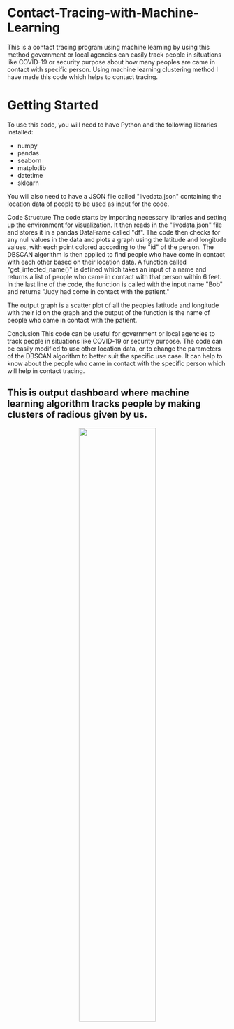 # Contact-Tracing-with-Machine-Learning
This is a contact tracing program using machine learning by using this method government or local agencies can easily track people in situations like COVID-19 or security purpose about how many peoples are came in contact with specific person. Using machine learning clustering method I have made this code which helps to contact tracing.

# Getting Started
To use this code, you will need to have Python and the following libraries installed:

- numpy
- pandas
- seaborn
- matplotlib
- datetime
- sklearn

You will also need to have a JSON file called "livedata.json" containing the location data of people to be used as input for the code.

Code Structure
The code starts by importing necessary libraries and setting up the environment for visualization. It then reads in the "livedata.json" file and stores it in a pandas DataFrame called "df". The code then checks for any null values in the data and plots a graph using the latitude and longitude values, with each point colored according to the "id" of the person. The DBSCAN algorithm is then applied to find people who have come in contact with each other based on their location data. A function called "get_infected_name()" is defined which takes an input of a name and returns a list of people who came in contact with that person within 6 feet. In the last line of the code, the function is called with the input name "Bob" and returns "Judy had come in contact with the patient."

The output graph is a scatter plot of all the peoples latitude and longitude with their id on the graph and the output of the function is the name of people who came in contact with the patient.

Conclusion
This code can be useful for government or local agencies to track people in situations like COVID-19 or security purpose. The code can be easily modified to use other location data, or to change the parameters of the DBSCAN algorithm to better suit the specific use case. It can help to know about the people who came in contact with the specific person which will help in contact tracing.<br> 
## This is output dashboard where machine learning algorithm tracks people by making clusters of radious given by us.
<div align="center">
    <a href="./">
        <img src="https://user-images.githubusercontent.com/68246393/144760224-57cd18b6-701a-4ab4-98a6-5db1f5f542b0.png" width="59%"/>
    </a>
</div> <br>
